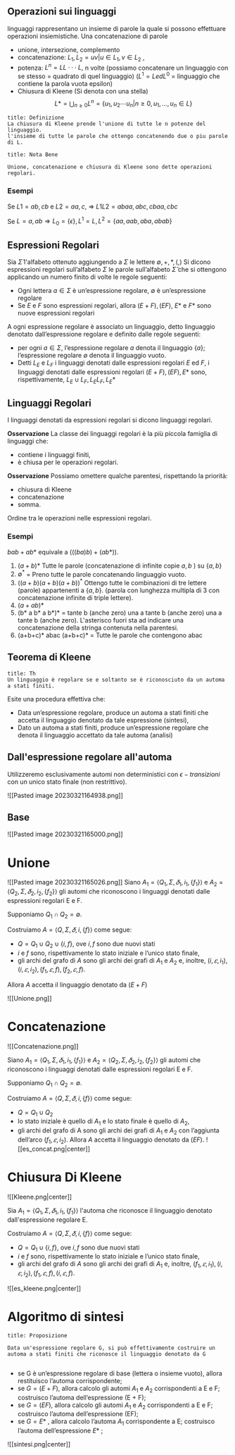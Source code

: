 
## Operazioni sui linguaggi
linguaggi rappresentano un insieme di parole la quale si possono effettuare operazioni insiemistiche. Una concatenazione di parole

- unione, intersezione, complemento
- concatenazione: $L_1, L_2 = {uv | u ∈ L_1, v ∈ L_2}$ , 
- potenza: $L^n = L L · · · L,$ n volte (possiamo concatenare un linguaggio con se stesso = quadrato di quel linguaggio) ($L^1 = L ed L^0$ = linguaggio che contiene la parola vuota epsilon)
- Chiusura di Kleene (Si denota con una stella)
$$L * = \bigcup_{n≥0} L^n = \{u_1,u_2 \cdots u_n | n ≥ 0, u_1, . . . , u_n ∈ L\}$$
```ad-summary
title: Definizione
La chiusura di Kleene prende l'unione di tutte le n potenze del linguaggio.
l'insieme di tutte le parole che ottengo concatenendo due o piu parole di L.

```

```ad-success
title: Nota Bene

Unione, concatenazione e chiusura di Kleene sono dette operazioni regolari.
```

### Esempi

Se $L1 = {ab, cb}$ e $L2 = {aa, c}$, $\Rightarrow$ $L1L2 = {abaa, abc, cbaa, cbc}$

Se $L = {a, ab} \Rightarrow L_0 = \{\epsilon\}, L^1 = L, L^2 = \{aa, aab, aba, abab\}$

## Espressioni Regolari

Sia $\hat \Sigma$  l'alfabeto ottenuto aggiungendo a $\Sigma$ le lettere $∅, +, *, (, )$ 
Si dicono espressioni regolari sull’alfabeto $\Sigma$ le parole sull’alfabeto $\hat \Sigma$ che si ottengono applicando un numero finito di volte le regole seguenti:
- Ogni lettera $a ∈ Σ$ è un’espressione regolare, $∅$ è un’espressione regolare
- Se $E$ e $F$ sono espressioni regolari, allora $(E + F), (EF)$, $E *$ e $F*$ sono nuove espressioni regolari

A ogni espressione regolare è associato un linguaggio, detto linguaggio denotato dall’espressione regolare e definito dalle regole seguenti:
- per ogni $a ∈ Σ$, l’espressione regolare $a$ denota il linguaggio $\{a\}$; l’espressione regolare $∅$ denota il linguaggio vuoto. 
- Detti $L_E$ e $L_F$ i linguaggi denotati dalle espressioni regolari $E$ ed $F$, i linguaggi denotati dalle espressioni regolari $(E + F), (EF), E *$ sono, rispettivamente, $L_E ∪ L_F , L_E L_F , L_E *$

## Linguaggi Regolari
I linguaggi denotati da espressioni regolari si dicono linguaggi regolari.

**Osservazione** 
La classe dei linguaggi regolari è la più piccola famiglia di linguaggi che:
- contiene i linguaggi finiti, 
- è chiusa per le operazioni regolari. 

**Osservazione** 
Possiamo omettere qualche parentesi, rispettando la priorità: 
- chiusura di Kleene
- concatenazione
- somma.

Ordine tra le operazioni nelle espressioni regolari.

### Esempi
$bab + ab*$ equivale a $(((ba)b) + (ab* )).$

1. $(a+b)*$ Tutte le parole (concatenazione di infinite copie $a,b$ ) su $\{a,b\}$
2. $∅^*$ = Preno tutte le parole concatenando linguaggio vuoto.
3. $((a+b)(a+b)(a+b))^*$ Ottengo tutte le combinazioni di tre lettere (parole) appartenenti a $\{a,b\}$. (parola con lunghezza multipla di 3 con concatenazione infinite di triple lettere).
6. $(a+ab)*$
7. (b* a b* a b*)* = tante b (anche zero) una a tante b (anche zero) una a  tante b (anche zero). L'asterisco fuori sta ad indicare una concatenazione della stringa contenuta nella parentesi.
8. (a+b+c)* abac (a+b+c)* = Tutte le parole che contengono abac

## Teorema di Kleene

```ad-abstract
title: Th
Un linguaggio è regolare se e soltanto se è riconosciuto da un automa a stati finiti.

```
Esite una procedura effettiva che:
- Data un’espressione regolare, produce un automa a stati finiti che accetta il linguaggio denotato da tale espressione (sintesi), 
- Dato un automa a stati finiti, produce un’espressione regolare che denota il linguaggio accettato da tale automa (analisi)

## Dall'espressione regolare all'automa

Utilizzeremo esclusivamente automi non deterministici con $\epsilon-transizioni$ con un unico stato finale (non restrittivo).

![[Pasted image 20230321164938.png]]
## Base
![[Pasted image 20230321165000.png]]

# Unione
![[Pasted image 20230321165026.png]]
Siano $A_1 = ⟨Q_1, Σ, 𝛿_1, i_1, \{f_1\}⟩$ e $A_2 = ⟨Q_2, Σ, 𝛿_2, i_2, \{f_2\}⟩$ gli automi che riconoscono i linguaggi denotati dalle espressioni regolari E e F.

Supponiamo $Q_1 ∩ Q_2 = ∅$.

Costruiamo $A= ⟨Q, Σ, 𝛿, i, \{f \}⟩$ come segue:

- $Q = Q_1 ∪ Q_2 ∪ \{i, f \}$, ove $i, f$ sono due nuovi stati
- $i$ e $f$ sono, rispettivamente lo stato iniziale e l’unico stato finale,
- gli archi del grafo di $A$ sono gli archi dei grafi di $A_1$ e $A_2$ e, inoltre, $(i, 𝜀, i_1), (i, 𝜀, i_2), (f_1, 𝜀, f ), (f_2, 𝜀, f )$.

Allora $A$ accetta il linguaggio denotato da $(E+F)$

![[Unione.png]]

# Concatenazione

![[Concatenazione.png]]

Siano $A_1 = ⟨Q_1, Σ, 𝛿_1, i_1, \{f_1\}⟩$ e $A_2 = ⟨Q_2, Σ, 𝛿_2, i_2, \{f_2\}⟩$ gli automi che riconoscono i linguaggi denotati dalle espressioni regolari E e F.

Supponiamo $Q_1 ∩ Q_2 = ∅$.

Costruiamo $A= ⟨Q, Σ, 𝛿, i, \{f \}⟩$ come segue:

- $Q = Q_1 ∪ Q_2$
- lo stato iniziale è quello di $A_1$ e lo stato finale è quello di $A_2$,
- gli archi del grafo di A sono gli archi dei grafi di $A_1$ e $A_2$ con l’aggiunta dell’arco $(f_1, 𝜀, i_2)$.
Allora $A$ accetta il linguaggio denotato da $(EF)$.
![[es_concat.png|center]]

# Chiusura Di Kleene

![[Kleene.png|center]]

Sia $A_1 = ⟨Q_1, Σ, 𝛿_1, i_1, \{f_1\}⟩$ l'automa che riconosce il linguaggio denotato dall'espressione regolare E.

Costruiamo $A= ⟨Q, Σ, 𝛿, i, \{f \}⟩$ come segue:

- $Q = Q_1  ∪ \{i, f \}$, ove $i, f$ sono due nuovi stati
- $i$ e $f$ sono, rispettivamente lo stato iniziale e l’unico stato finale,
- gli archi del grafo di $A$ sono gli archi dei grafi di $A_1$ e, inoltre, $(f_1, 𝜀, i_1), (i, 𝜀, i_2), (f_1, 𝜀, f ), (i, 𝜀, f )$.

![[es_kleene.png|center]]

# Algoritmo di sintesi

```ad-quote
title: Proposizione

Data un'espressione regolare G, si può effettivamente costruire un automa a stati finiti che riconosce il linguaggio denotato da G


```

- se G è un’espressione regolare di base (lettera o insieme vuoto), allora restituisco l’automa corrispondente;
- se $G = (E + F)$, allora calcolo gli automi $A_1$ e $A_2$ corrispondenti a E e F; costruisco l’automa dell’espressione (E + F);
- se $G = (E F)$, allora calcolo gli automi $A_1$ e $A_2$ corrispondenti a E e F; costruisco l’automa dell’espressione (EF);
- se $G = E *$ , allora calcolo l’automa $A_1$ corrispondente a E; costruisco l’automa dell’espressione $E *$ ;

![[sintesi.png|center]]